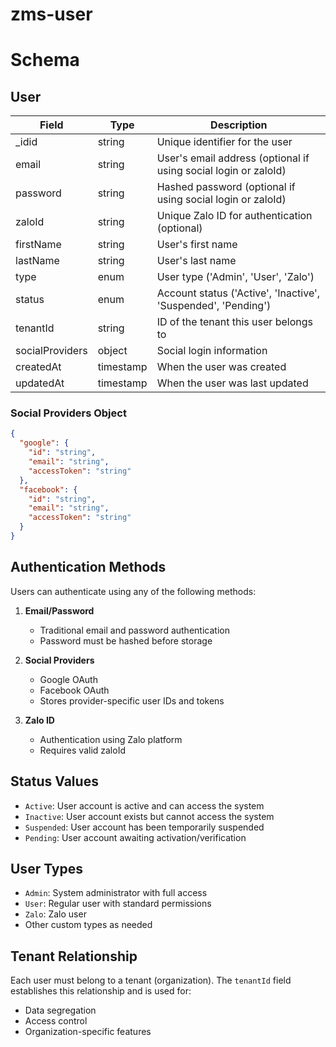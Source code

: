 # zms-user

# Schema

## User

| Field           | Type      | Description                                                     |
| --------------- | --------- | --------------------------------------------------------------- |
| \_idid          | string    | Unique identifier for the user                                  |
| email           | string    | User's email address (optional if using social login or zaloId) |
| password        | string    | Hashed password (optional if using social login or zaloId)      |
| zaloId          | string    | Unique Zalo ID for authentication (optional)                    |
| firstName       | string    | User's first name                                               |
| lastName        | string    | User's last name                                                |
| type            | enum      | User type ('Admin', 'User', 'Zalo')                             |
| status          | enum      | Account status ('Active', 'Inactive', 'Suspended', 'Pending')   |
| tenantId        | string    | ID of the tenant this user belongs to                           |
| socialProviders | object    | Social login information                                        |
| createdAt       | timestamp | When the user was created                                       |
| updatedAt       | timestamp | When the user was last updated                                  |

### Social Providers Object

```json
{
  "google": {
    "id": "string",
    "email": "string",
    "accessToken": "string"
  },
  "facebook": {
    "id": "string",
    "email": "string",
    "accessToken": "string"
  }
}
```

## Authentication Methods

Users can authenticate using any of the following methods:

1. **Email/Password**

   - Traditional email and password authentication
   - Password must be hashed before storage

2. **Social Providers**

   - Google OAuth
   - Facebook OAuth
   - Stores provider-specific user IDs and tokens

3. **Zalo ID**
   - Authentication using Zalo platform
   - Requires valid zaloId

## Status Values

- `Active`: User account is active and can access the system
- `Inactive`: User account exists but cannot access the system
- `Suspended`: User account has been temporarily suspended
- `Pending`: User account awaiting activation/verification

## User Types

- `Admin`: System administrator with full access
- `User`: Regular user with standard permissions
- `Zalo`: Zalo user
- Other custom types as needed

## Tenant Relationship

Each user must belong to a tenant (organization). The `tenantId` field establishes this relationship and is used for:

- Data segregation
- Access control
- Organization-specific features

```

```
